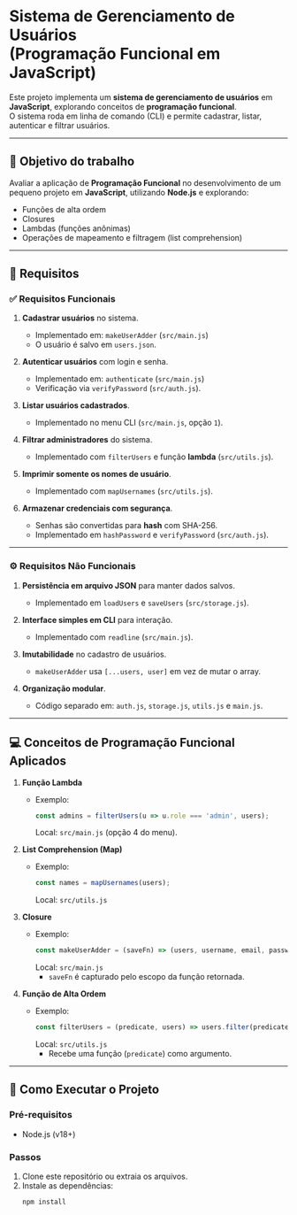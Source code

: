 # Sistema de Gerenciamento de Usuários <br> (Programação Funcional em JavaScript)

Este projeto implementa um **sistema de gerenciamento de usuários** em **JavaScript**, explorando conceitos de **programação funcional**.  
O sistema roda em linha de comando (CLI) e permite cadastrar, listar, autenticar e filtrar usuários.  

---

## 🎯 Objetivo do trabalho
Avaliar a aplicação de **Programação Funcional** no desenvolvimento de um pequeno projeto em **JavaScript**, utilizando **Node.js** e explorando:
- Funções de alta ordem  
- Closures  
- Lambdas (funções anônimas)  
- Operações de mapeamento e filtragem (list comprehension)

---

## 📝 Requisitos

### ✅ Requisitos Funcionais
1. **Cadastrar usuários** no sistema.  
   - Implementado em: `makeUserAdder` (`src/main.js`)  
   - O usuário é salvo em `users.json`.  

2. **Autenticar usuários** com login e senha.  
   - Implementado em: `authenticate` (`src/main.js`)  
   - Verificação via `verifyPassword` (`src/auth.js`).  

3. **Listar usuários cadastrados**.  
   - Implementado no menu CLI (`src/main.js`, opção `1`).  

4. **Filtrar administradores** do sistema.  
   - Implementado com `filterUsers` e função **lambda** (`src/utils.js`).  

5. **Imprimir somente os nomes de usuário**.  
   - Implementado com `mapUsernames` (`src/utils.js`).  

6. **Armazenar credenciais com segurança**.  
   - Senhas são convertidas para **hash** com SHA-256.  
   - Implementado em `hashPassword` e `verifyPassword` (`src/auth.js`).  

---

### ⚙️ Requisitos Não Funcionais
1. **Persistência em arquivo JSON** para manter dados salvos.  
   - Implementado em `loadUsers` e `saveUsers` (`src/storage.js`).  

2. **Interface simples em CLI** para interação.  
   - Implementado com `readline` (`src/main.js`).  

3. **Imutabilidade** no cadastro de usuários.  
   - `makeUserAdder` usa `[...users, user]` em vez de mutar o array.  

4. **Organização modular**.  
   - Código separado em: `auth.js`, `storage.js`, `utils.js` e `main.js`.  

---

## 💻 Conceitos de Programação Funcional Aplicados

1. **Função Lambda**  
   - Exemplo:  
     ```js
     const admins = filterUsers(u => u.role === 'admin', users);
     ```  
     Local: `src/main.js` (opção 4 do menu).  

2. **List Comprehension (Map)**  
   - Exemplo:  
     ```js
     const names = mapUsernames(users);
     ```  
     Local: `src/utils.js`  

3. **Closure**  
   - Exemplo:  
     ```js
     const makeUserAdder = (saveFn) => (users, username, email, password, role = 'user') => { ... }
     ```  
     Local: `src/main.js`  
     - `saveFn` é capturado pelo escopo da função retornada.  

4. **Função de Alta Ordem**  
   - Exemplo:  
     ```js
     const filterUsers = (predicate, users) => users.filter(predicate);
     ```  
     Local: `src/utils.js`  
     - Recebe uma função (`predicate`) como argumento.  

---

## 🚀 Como Executar o Projeto

### Pré-requisitos
- Node.js (v18+)  

### Passos
1. Clone este repositório ou extraia os arquivos.  
2. Instale as dependências:  
   ```bash
   npm install
